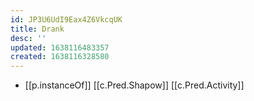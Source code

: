 ```yaml
---
id: JP3U6UdI9Eax4Z6VkcqUK
title: Drank
desc: ''
updated: 1638116483357
created: 1638116328580
---
```


- [[p.instanceOf]] [[c.Pred.Shapow]] [[c.Pred.Activity]]
